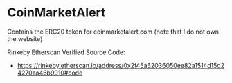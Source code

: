 # CoinMarketAlert

Contains the ERC20 token for coinmarketalert.com (note that I do not own the website)

Rinkeby Etherscan Verified Source Code:    
* https://rinkeby.etherscan.io/address/0x2f45a62036050ee82a1514d15d24270aa46b9910#code